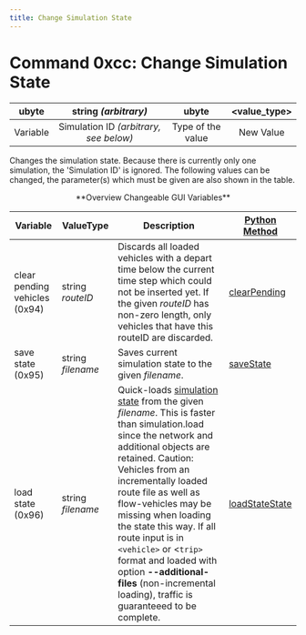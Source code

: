 ```yaml
---
title: Change Simulation State
---
```


# Command 0xcc: Change Simulation State

|  ubyte   |          string *(arbitrary)*          |       ubyte       | <value_type\> |
| :------: | :------------------------------------: | :---------------: | :----------: |
| Variable | Simulation ID *(arbitrary, see below)* | Type of the value |  New Value   |

Changes the simulation state. Because there is currently only one
simulation, the 'Simulation ID' is ignored. The following values can be
changed, the parameter(s) which must be given are also shown in the
table.

<center>**Overview Changeable GUI Variables**</center>

| Variable                      | ValueType         | Description                                                                                                                                                                                                  | [Python Method](../TraCI/Interfacing_TraCI_from_Python.md)                                |
| ----------------------------- | ----------------- | ------------------------------------------------------------------------------------------------------------------------------------------------------------------------------------------------------------ | ---------------------------------------------------------------------------------------------- |
| clear pending vehicles (0x94) | string *routeID*  | Discards all loaded vehicles with a depart time below the current time step which could not be inserted yet. If the given *routeID* has non-zero length, only vehicles that have this routeID are discarded. | [clearPending](https://sumo.dlr.de/pydoc/traci._simulation.html#SimulationDomain-clearPending) |
| save state (0x95)             | string *filename* | Saves current simulation state to the given *filename*.                                                                                                                                                      | [saveState](https://sumo.dlr.de/pydoc/traci._simulation.html#SimulationDomain-saveState)       |
| load state (0x96)             | string *filename* | Quick-loads [simulation state](../Simulation/SaveAndLoad.md) from the given *filename*. This is faster than simulation.load since the network and additional objects are retained. Caution: Vehicles from an incrementally loaded route file as well as flow-vehicles may be missing when loading the state this way. If all route input is in `<vehicle>` or <`trip>` format and loaded with option **--additional-files** (non-incremental loading), traffic is guaranteeed to be complete.                                                                                                                                                      | [loadStateState](https://sumo.dlr.de/pydoc/traci._simulation.html#SimulationDomain-loadState)       |
